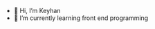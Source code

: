 - 👋 Hi, I’m Keyhan
- 🌱 I’m currently learning front end programming
<!---
Keyhan-tm/Keyhan-tm is a ✨ special ✨ repository because its `README.md` (this file) appears on your GitHub profile.
You can click the Preview link to take a look at your changes.
--->
